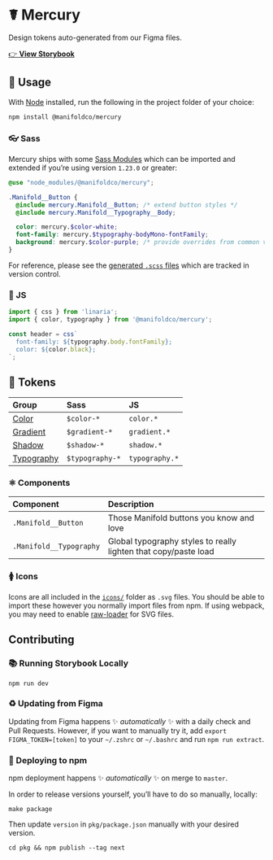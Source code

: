 # ☤ Mercury

Design tokens auto-generated from our Figma files.

[👉 **View Storybook**][storybook]

## 💽 Usage

With [Node][node] installed, run the following in the project folder of your choice:

```bash
npm install @manifoldco/mercury
```

### 👓 Sass

Mercury ships with some [Sass Modules][sass-modules] which can be imported and extended if you’re
using version `1.23.0` or greater:

```scss
@use "node_modules/@manifoldco/mercury";

.Manifold__Button {
  @include mercury.Manifold__Button; /* extend button styles */
  @include mercury.Manifold__Typography__Body;

  color: mercury.$color-white;
  font-family: mercury.$typography-bodyMono-fontFamily;
  background: mercury.$color-purple; /* provide overrides from common variables */
}
```

For reference, please see the [generated `.scss` files][local-scss] which are tracked in version
control.

### 🐢 JS

```js
import { css } from 'linaria';
import { color, typography } from '@manifoldco/mercury';

const header = css`
  font-family: ${typography.body.fontFamily};
  color: ${color.black};
`;
```

## 🌈 Tokens

| Group                                             | Sass            | JS             |
| :------------------------------------------------ | :-------------- | :------------- |
| [Color](./src/design-tokens/color.scss)           | `$color-*`      | `color.*`      |
| [Gradient](./src/design-tokens/gradient.scss)     | `$gradient-*`   | `gradient.*`   |
| [Shadow](./src/design-tokens/shadow.scss)         | `$shadow-*`     | `shadow.*`     |
| [Typography](./src/design-tokens/typography.scss) | `$typography-*` | `typography.*` |

### ⚛️ Components

| Component               | Description                                                     |
| :---------------------- | :-------------------------------------------------------------- |
| `.Manifold__Button`     | Those Manifold buttons you know and love                        |
| `.Manifold__Typography` | Global typography styles to really lighten that copy/paste load |

### 🚺 Icons

Icons are all included in the [`icons/`][local-icons] folder as `.svg` files. You should be able to
import these however you normally import files from npm. If using webpack, you may need to enable
[raw-loader][raw-loader] for SVG files.

## Contributing

### 📚 Running Storybook Locally

```
npm run dev
```

### ♻️ Updating from Figma

Updating from Figma happens ✨ _automatically_ ✨ with a daily check and Pull Requests. However, if
you want to manually try it, add `export FIGMA_TOKEN=[token]` to your `~/.zshrc` or `~/.bashrc` and
run `npm run extract`.

### 🚀 Deploying to npm

npm deployment happens ✨ _automatically_ ✨ on merge to `master`.

In order to release versions yourself, you’ll have to do so manually, locally:

```
make package
```

Then update `version` in `pkg/package.json` manually with your desired version.

```
cd pkg && npm publish --tag next
```

[figma]: https://www.figma.com/developers/api#access-tokens
[local-icons]: ./src/icons
[local-releases]: ./releases
[local-scss]: ./src
[node]: https://nodejs.org
[raw-loader]: https://github.com/webpack-contrib/raw-loader
[sass-modules]: https://sass-lang.com/blog/the-module-system-is-launched
[storybook]: https://mercury.manifold.now.sh
